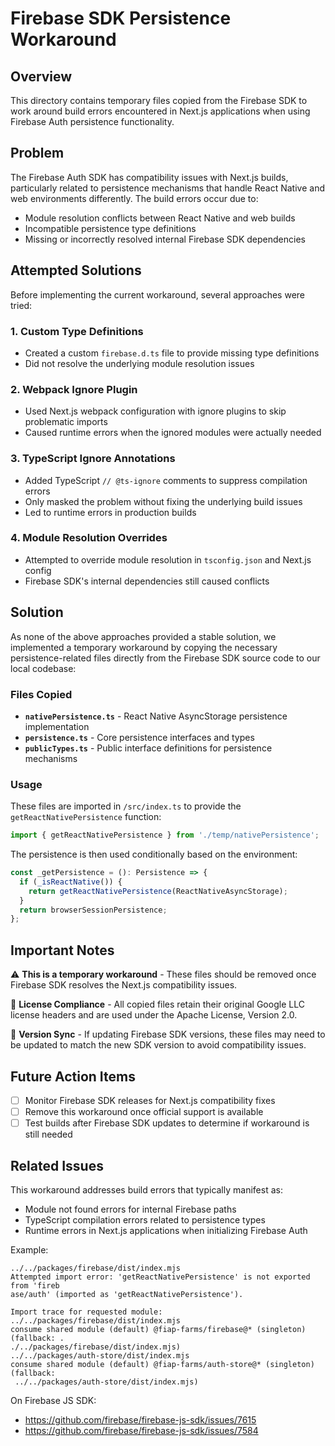 # Firebase SDK Persistence Workaround

## Overview

This directory contains temporary files copied from the Firebase SDK to work around build errors encountered in Next.js applications when using Firebase Auth persistence functionality.

## Problem

The Firebase Auth SDK has compatibility issues with Next.js builds, particularly related to persistence mechanisms that handle React Native and web environments differently. The build errors occur due to:

- Module resolution conflicts between React Native and web builds
- Incompatible persistence type definitions
- Missing or incorrectly resolved internal Firebase SDK dependencies

## Attempted Solutions

Before implementing the current workaround, several approaches were tried:

### 1. Custom Type Definitions

- Created a custom `firebase.d.ts` file to provide missing type definitions
- Did not resolve the underlying module resolution issues

### 2. Webpack Ignore Plugin

- Used Next.js webpack configuration with ignore plugins to skip problematic imports
- Caused runtime errors when the ignored modules were actually needed

### 3. TypeScript Ignore Annotations

- Added TypeScript `// @ts-ignore` comments to suppress compilation errors
- Only masked the problem without fixing the underlying build issues
- Led to runtime errors in production builds

### 4. Module Resolution Overrides

- Attempted to override module resolution in `tsconfig.json` and Next.js config
- Firebase SDK's internal dependencies still caused conflicts

## Solution

As none of the above approaches provided a stable solution, we implemented a temporary workaround by copying the necessary persistence-related files directly from the Firebase SDK source code to our local codebase:

### Files Copied

- **`nativePersistence.ts`** - React Native AsyncStorage persistence implementation
- **`persistence.ts`** - Core persistence interfaces and types
- **`publicTypes.ts`** - Public interface definitions for persistence mechanisms

### Usage

These files are imported in `/src/index.ts` to provide the `getReactNativePersistence` function:

```typescript
import { getReactNativePersistence } from './temp/nativePersistence';
```

The persistence is then used conditionally based on the environment:

```typescript
const _getPersistence = (): Persistence => {
  if (_isReactNative()) {
    return getReactNativePersistence(ReactNativeAsyncStorage);
  }
  return browserSessionPersistence;
};
```

## Important Notes

⚠️ **This is a temporary workaround** - These files should be removed once Firebase SDK resolves the Next.js compatibility issues.

📄 **License Compliance** - All copied files retain their original Google LLC license headers and are used under the Apache License, Version 2.0.

🔄 **Version Sync** - If updating Firebase SDK versions, these files may need to be updated to match the new SDK version to avoid compatibility issues.

## Future Action Items

- [ ] Monitor Firebase SDK releases for Next.js compatibility fixes
- [ ] Remove this workaround once official support is available
- [ ] Test builds after Firebase SDK updates to determine if workaround is still needed

## Related Issues

This workaround addresses build errors that typically manifest as:

- Module not found errors for internal Firebase paths
- TypeScript compilation errors related to persistence types
- Runtime errors in Next.js applications when initializing Firebase Auth

Example:

```shell
../../packages/firebase/dist/index.mjs
Attempted import error: 'getReactNativePersistence' is not exported from 'fireb
ase/auth' (imported as 'getReactNativePersistence').

Import trace for requested module:
../../packages/firebase/dist/index.mjs
consume shared module (default) @fiap-farms/firebase@* (singleton) (fallback: .
./../packages/firebase/dist/index.mjs)
../../packages/auth-store/dist/index.mjs
consume shared module (default) @fiap-farms/auth-store@* (singleton) (fallback:
 ../../packages/auth-store/dist/index.mjs)
```

On Firebase JS SDK:
  - https://github.com/firebase/firebase-js-sdk/issues/7615
  - https://github.com/firebase/firebase-js-sdk/issues/7584
